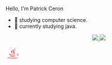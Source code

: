 Hello, I'm Patrick Ceron

- 🔭 studying computer science.
- 🌱 currently studying java.

<div align="center">
  <a href="https://github.com/PatrickCeron">
  <img height="180em" src="https://github-readme-stats.vercel.app/api?username=PatrickCeron&show_icons=true&theme=dark&include_all_commits=true&count_private=true"/>
  <img height="120em" src="https://github-readme-stats.vercel.app/api/top-langs/?username=PatrickCeron&layout=compact&langs_count=7&theme=dark"/>
</div>
  
  
<div style="display: inline_block"><br>
  <img align="center" alt="Patrick-java" height="30" width="40" src="https://raw.githubusercontent.com/devicons/devicon/master/icons/java/java-plain.svg">
  
